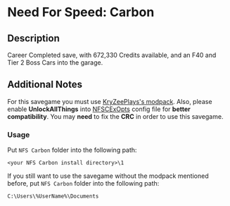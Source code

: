 # Need For Speed: Carbon

## Description

Career Completed save, with 672,330 Credits available, and an F40 and Tier 2 Boss Cars into the garage.

## Additional Notes

For this savegame you must use [KryZeePlays's modpack](https://www.youtube.com/watch?v=hZqKkBw5jYs). Also, please enable **UnlockAllThings** into [NFSCExOpts](https://github.com/ExOptsTeam/NFSCExOpts) config file for **better compatibility**. You may **need** to fix the **CRC** in order to use this savegame.

### Usage

Put `NFS Carbon` folder into the following path:

```
<your NFS Carbon install directory>\1
```

If you still want to use the savegame without the modpack mentioned before, put `NFS Carbon` folder into the following path:

```
C:\Users\%UserName%\Documents
```